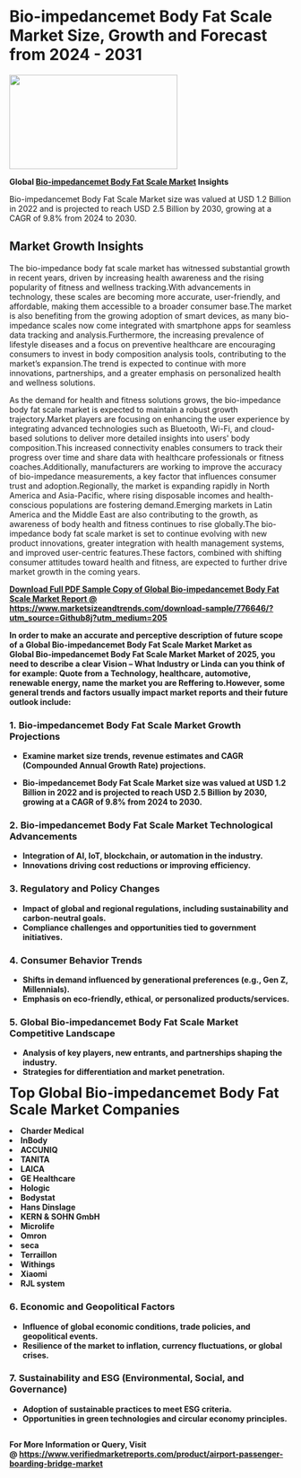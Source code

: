 <H1>Bio-impedancemet Body Fat Scale Market Size, Growth and Forecast from 2024 - 2031</H1><img class="aligncenter size-medium wp-image-584254" src="https://thirdeyenews.in/wp-content/uploads/2024/09/Global-Market-Research-300x168.jpeg" alt="" width="300" height="168" /><p><strong>Global&nbsp;<a href="https://www.marketsizeandtrends.com/download-sample/776646/?utm_source=Github8j?utm_medium=205">Bio-impedancemet Body Fat Scale Market</a> Insights</strong></p><p>Bio-impedancemet Body Fat Scale Market size was valued at USD 1.2 Billion in 2022 and is projected to reach USD 2.5 Billion by 2030, growing at a CAGR of 9.8% from 2024 to 2030.</p><p><h2>Market Growth Insights</h2> <p>The bio-impedance body fat scale market has witnessed substantial growth in recent years, driven by increasing health awareness and the rising popularity of fitness and wellness tracking.With advancements in technology, these scales are becoming more accurate, user-friendly, and affordable, making them accessible to a broader consumer base.The market is also benefiting from the growing adoption of smart devices, as many bio-impedance scales now come integrated with smartphone apps for seamless data tracking and analysis.Furthermore, the increasing prevalence of lifestyle diseases and a focus on preventive healthcare are encouraging consumers to invest in body composition analysis tools, contributing to the market’s expansion.The trend is expected to continue with more innovations, partnerships, and a greater emphasis on personalized health and wellness solutions.</p> <p><strong><a href="#"></a></strong></p> <p>As the demand for health and fitness solutions grows, the bio-impedance body fat scale market is expected to maintain a robust growth trajectory.Market players are focusing on enhancing the user experience by integrating advanced technologies such as Bluetooth, Wi-Fi, and cloud-based solutions to deliver more detailed insights into users' body composition.This increased connectivity enables consumers to track their progress over time and share data with healthcare professionals or fitness coaches.Additionally, manufacturers are working to improve the accuracy of bio-impedance measurements, a key factor that influences consumer trust and adoption.Regionally, the market is expanding rapidly in North America and Asia-Pacific, where rising disposable incomes and health-conscious populations are fostering demand.Emerging markets in Latin America and the Middle East are also contributing to the growth, as awareness of body health and fitness continues to rise globally.The bio-impedance body fat scale market is set to continue evolving with new product innovations, greater integration with health management systems, and improved user-centric features.These factors, combined with shifting consumer attitudes toward health and fitness, are expected to further drive market growth in the coming years.</p> <p><strong><a href="#"></p><p><span class=""><strong>Download Full PDF Sample Copy of Global Bio-impedancemet Body Fat Scale Market Report</strong> @ <a href="https://www.marketsizeandtrends.com/download-sample/776646/?utm_source=Github8j?utm_medium=205" target="_blank">https://www.marketsizeandtrends.com/download-sample/776646/?utm_source=Github8j?utm_medium=205</a></span></p><p>In order to make an accurate and perceptive description of future scope of a Global&nbsp;Bio-impedancemet Body Fat Scale Market Market as Global&nbsp;Bio-impedancemet Body Fat Scale Market Market of 2025, you need to describe a clear Vision &ndash; What Industry or Linda can you think of for example: Quote from a Technology, healthcare, automotive, renewable energy, name the market you are Reffering to.However, some general trends and factors usually impact market reports and their future outlook include:</p><h3>1.&nbsp;<strong>Bio-impedancemet Body Fat Scale Market Growth Projections</strong></h3><ul><li>Examine market size trends, revenue estimates and CAGR (Compounded Annual Growth Rate) projections.</li><li><p>Bio-impedancemet Body Fat Scale Market size was valued at USD 1.2 Billion in 2022 and is projected to reach USD 2.5 Billion by 2030, growing at a CAGR of 9.8% from 2024 to 2030.</p></li></ul><h3>2.&nbsp;<strong>Bio-impedancemet Body Fat Scale Market Technological Advancements</strong></h3><ul><li>Integration of AI, IoT, blockchain, or automation in the industry.</li><li>Innovations driving cost reductions or improving efficiency.</li></ul><h3>3.&nbsp;<strong>Regulatory and Policy Changes</strong></h3><ul><li>Impact of global and regional regulations, including sustainability and carbon-neutral goals.</li><li>Compliance challenges and opportunities tied to government initiatives.</li></ul><h3>4.&nbsp;<strong>Consumer Behavior Trends</strong></h3><ul><li>Shifts in demand influenced by generational preferences (e.g., Gen Z, Millennials).</li><li>Emphasis on eco-friendly, ethical, or personalized products/services.</li></ul><h3>5.&nbsp;<strong>Global Bio-impedancemet Body Fat Scale Market Competitive Landscape</strong></h3><ul><li>Analysis of key players, new entrants, and partnerships shaping the industry.</li><li>Strategies for differentiation and market penetration.</li></ul><p data-pm-slice="1 1 []"><span style="color: inherit; font-family: inherit; font-size: 25px;">Top Global Bio-impedancemet Body Fat Scale Market Companies</span></p><div class="" data-test-id=""><p><li>Charder Medical</li><li> InBody</li><li> ACCUNIQ</li><li> TANITA</li><li> LAICA</li><li> GE Healthcare</li><li> Hologic</li><li> Bodystat</li><li> Hans Dinslage</li><li> KERN & SOHN GmbH</li><li> Microlife</li><li> Omron</li><li> seca</li><li> Terraillon</li><li> Withings</li><li> Xiaomi</li><li> RJL system</li></p></div><h3>6.&nbsp;<strong>Economic and Geopolitical Factors</strong></h3><ul><li>Influence of global economic conditions, trade policies, and geopolitical events.</li><li>Resilience of the market to inflation, currency fluctuations, or global crises.</li></ul><h3>7.&nbsp;<strong>Sustainability and ESG (Environmental, Social, and Governance)</strong></h3><ul><li>Adoption of sustainable practices to meet ESG criteria.</li><li>Opportunities in green technologies and circular economy principles.</li></ul><h2><strong style="font-size: 14px;">For More Information or Query, Visit @&nbsp;</strong><a style="background-color: #ffffff; font-size: 14px;" href="https://www.marketsizeandtrends.com/report/bio-impedancemet-body-fat-scale-market/" target="_blank">https://www.verifiedmarketreports.com/product/airport-passenger-boarding-bridge-market</a></h2>